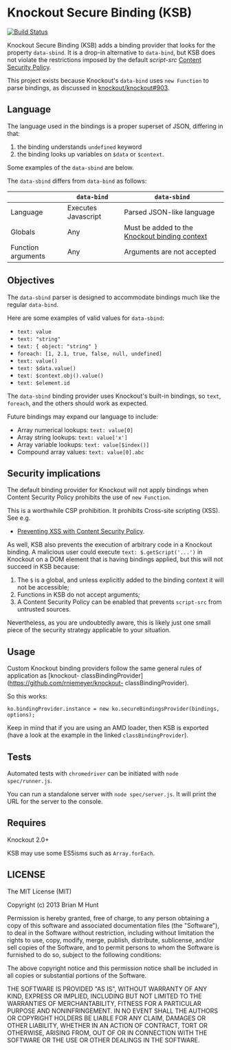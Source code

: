 Knockout Secure Binding (KSB)
=============================

 [![Build Status](https://secure.travis-ci.org/brianmhunt/knockout-secure-binding.png?branch=master)](https://travis-ci.org/brianmhunt/knockout-secure-binding)

Knockout Secure Binding (KSB) adds a binding provider that looks for the
property `data-sbind`. It is a drop-in alternative to `data-bind`, but KSB
does not violate the restrictions imposed by the default *script-src*
[Content Security Policy](http://www.w3.org/TR/CSP/).

This project exists because Knockout's `data-bind` uses `new Function` to
parse bindings, as discussed in
[knockout/knockout#903](https://github.com/knockout/knockout/issues/903).


Language
---

The language used in the bindings is a proper superset of JSON, differing in that:

1. the binding understands `undefined` keyword
2. the binding looks up variables on `$data` or `$context`.

Some examples of the `data-sbind` are below.

The `data-sbind` differs from `data-bind` as follows:

|           | `data-bind` | `data-sbind`
| --- | --- | ---
| Language  | Executes Javascript  | Parsed JSON-like language
| Globals | Any | Must be added to the [Knockout binding context](http://knockoutjs.com/documentation/binding-context.html)
| Function arguments  | Any | Arguments are not accepted


Objectives
---
The `data-sbind` parser is designed to accommodate bindings much like the
regular `data-bind`.

Here are some examples of valid values for `data-sbind`:

- `text: value`
- `text: "string"`
- `text: { object: "string" }`
- `foreach: [1, 2.1, true, false, null, undefined]`
- `text: value()`
- `text: $data.value()`
- `text: $context.obj().value()`
- `text: $element.id`

The `data-sbind` binding provider uses Knockout's built-in bindings, so
`text`, `foreach`, and the others should work as expected.

Future bindings may expand our language to include:

- Array numerical lookups: `text: value[0]`
- Array string lookups: `text: value['x']`
- Array variable lookups: `text: value[$index()]`
- Compound array values: `text: value[0].abc`


Security implications
---

The default binding provider for Knockout will not apply bindings when
Content Security Policy prohibits the use of `new Function`.

This is a worthwhile CSP prohibition. It prohibits Cross-site scripting (XSS). See e.g.

* [Preventing XSS with Content Security Policy](http://benvinegar.github.io/csp-talk-2013/).

As well, KSB also prevents the execution of arbitrary code in a Knockout
binding. A malicious user could execute `text: $.getScript('...')` in
Knockout on a DOM element that is having bindings applied, but this will not succeed in KSB because:

1. The `$` is a global, and unless explicitly added to the binding context it will not be accessible;
2. Functions in KSB do not accept arguments;
3. A Content Security Policy can be enabled that prevents `script-src` from untrusted sources.

Nevertheless, as you are undoubtedly aware, this is likely just one small
piece of the security strategy applicable to your situation.


Usage
---

Custom Knockout binding providers follow the same general rules of
application as [knockout-
classBindingProvider](https://github.com/rniemeyer/knockout-
classBindingProvider).

So this works:

```
ko.bindingProvider.instance = new ko.secureBindingsProvider(bindings, options);
```

Keep in mind that if you are using an AMD loader, then KSB is exported (have a look at the example in the linked `classBindingProvider`).


Tests
---

Automated tests with `chromedriver` can be initiated with
`node spec/runner.js`.

You can run a standalone server with `node spec/server.js`. It will
print the URL for the server to the console.


Requires
---

Knockout 2.0+

KSB may use some ES5isms such as `Array.forEach`.


LICENSE
---

The MIT License (MIT)

Copyright (c) 2013 Brian M Hunt

Permission is hereby granted, free of charge, to any person obtaining a
copy of this software and associated documentation files (the "Software"),
to deal in the Software without restriction, including without limitation
the rights to use, copy, modify, merge, publish, distribute, sublicense,
and/or sell copies of the Software, and to permit persons to whom the
Software is furnished to do so, subject to the following conditions:

The above copyright notice and this permission notice shall be included in
all copies or substantial portions of the Software.

THE SOFTWARE IS PROVIDED "AS IS", WITHOUT WARRANTY OF ANY KIND, EXPRESS OR
IMPLIED, INCLUDING BUT NOT LIMITED TO THE WARRANTIES OF MERCHANTABILITY,
FITNESS FOR A PARTICULAR PURPOSE AND NONINFRINGEMENT. IN NO EVENT SHALL
THE AUTHORS OR COPYRIGHT HOLDERS BE LIABLE FOR ANY CLAIM, DAMAGES OR OTHER
LIABILITY, WHETHER IN AN ACTION OF CONTRACT, TORT OR OTHERWISE, ARISING
FROM, OUT OF OR IN CONNECTION WITH THE SOFTWARE OR THE USE OR OTHER
DEALINGS IN THE SOFTWARE.

